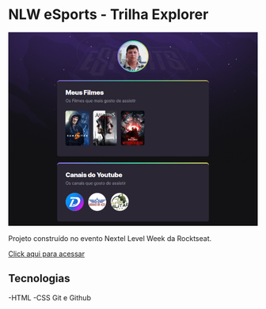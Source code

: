# NLW eSports - Trilha Explorer

![preview](./.github/preview.png)

Projeto construído no evento Nextel Level Week da Rocktseat.

[Click aqui para acessar](https://brunosantteck.github.io/nlw-esports-explorer/)


## Tecnologias 

-HTML
-CSS
Git e Github

